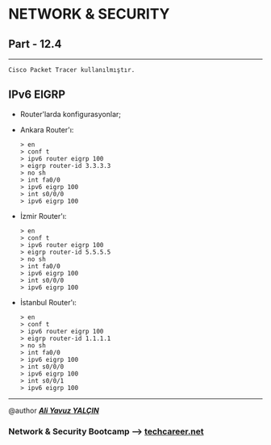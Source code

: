 # NETWORK & SECURITY

## Part - 12.4
----

	Cisco Packet Tracer kullanılmıştır.

## IPv6 EIGRP

*	Router'larda konfigurasyonlar;

*	Ankara Router'ı:

		> en
		> conf t
		> ipv6 router eigrp 100
		> eigrp router-id 3.3.3.3
		> no sh
		> int fa0/0
		> ipv6 eigrp 100
		> int s0/0/0
		> ipv6 eigrp 100

*	İzmir Router'ı:

		> en
		> conf t
		> ipv6 router eigrp 100
		> eigrp router-id 5.5.5.5
		> no sh
		> int fa0/0
		> ipv6 eigrp 100
		> int s0/0/0
		> ipv6 eigrp 100

*	İstanbul Router'ı:

		> en
		> conf t
		> ipv6 router eigrp 100
		> eigrp router-id 1.1.1.1
		> no sh
		> int fa0/0
		> ipv6 eigrp 100
		> int s0/0/0
		> ipv6 eigrp 100
		> int s0/0/1
		> ipv6 eigrp 100

---

@author ***[Ali Yavuz YALÇIN](https://www.linkedin.com/in/ali-yavuz-yalcin/)***

### Network & Security Bootcamp --> [techcareer.net](https://www.techcareer.net/en)